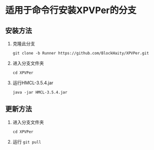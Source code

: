 # 适用于命令行安装XPVPer的分支
## 安装方法
1. 克隆此分支

   ```
   git clone -b Runner https://github.com/BlockHaity/XPVPer.git
   ```

3. 进入分支文件夹

   ```
   cd XPVPer
   ```

5. 运行HMCL-3.5.4.jar

   ```
   java -jar HMCL-3.5.4.jar
   ```

## 更新方法
1. 进入分支文件夹

   ```
   cd XPVPer
   ```

3. 运行 `git pull` 
